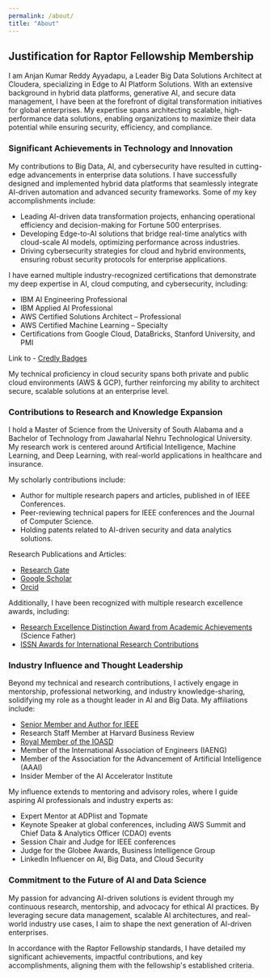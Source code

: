 ```yaml
---
permalink: /about/
title: "About"
---
```


## Justification for Raptor Fellowship Membership

I am Anjan Kumar Reddy Ayyadapu, a Leader Big Data Solutions Architect at Cloudera, specializing in Edge to AI Platform Solutions. With an extensive background in hybrid data platforms, generative AI, and secure data management, I have been at the forefront of digital transformation initiatives for global enterprises. My expertise spans architecting scalable, high-performance data solutions, enabling organizations to maximize their data potential while ensuring security, efficiency, and compliance.

### Significant Achievements in Technology and Innovation

My contributions to Big Data, AI, and cybersecurity have resulted in cutting-edge advancements in enterprise data solutions. I have successfully designed and implemented hybrid data platforms that seamlessly integrate AI-driven automation and advanced security frameworks. 
Some of my key accomplishments include:
-	Leading AI-driven data transformation projects, enhancing operational efficiency and decision-making for Fortune 500 enterprises.
-	Developing Edge-to-AI solutions that bridge real-time analytics with cloud-scale AI models, optimizing performance across industries.
-	Driving cybersecurity strategies for cloud and hybrid environments, ensuring robust security protocols for enterprise applications.

I have earned multiple industry-recognized certifications that demonstrate my deep expertise in AI, cloud computing, and cybersecurity, including:
-	IBM AI Engineering Professional
-	IBM Applied AI Professional
-	AWS Certified Solutions Architect – Professional
-	AWS Certified Machine Learning – Specialty
-	Certifications from Google Cloud, DataBricks, Stanford University, and PMI

Link to - [Credly Badges][Credly Badges]

[Credly Badges]: https://www.credly.com/users/anjan-kumar-ayyadapu.d9f08843

My technical proficiency in cloud security spans both private and public cloud environments (AWS & GCP), further reinforcing my ability to architect secure, scalable solutions at an enterprise level.

### Contributions to Research and Knowledge Expansion

I hold a Master of Science from the University of South Alabama and a Bachelor of Technology from Jawaharlal Nehru Technological University. My research work is centered around Artificial Intelligence, Machine Learning, and Deep Learning, with real-world applications in healthcare and insurance.

My scholarly contributions include:
- Author for multiple research papers and articles, published in of IEEE Conferences.
- Peer-reviewing technical papers for IEEE conferences and the Journal of Computer Science.
-	Holding patents related to AI-driven security and data analytics solutions.

Research Publications and Articles: 
- [Research Gate][Research Gate]
- [Google Scholar][Google Scholar]
- [Orcid][Orcid]

[Research Gate]: https://www.researchgate.net/profile/Anjan-Kumar-Ayyadapu?ev=hdr_xprf
[Google Scholar]: https://scholar.google.com/citations?user=zz_hiRsAAAAJ&hl=en
[Orcid]: https://orcid.org/0009-0008-0907-6382

Additionally, I have been recognized with multiple research excellence awards, including:

- [Research Excellence Distinction Award from Academic Achievements][Research Excellence Distinction Award from Academic Achievements] (Science Father)
- [ISSN Awards for International Research Contributions][ISSN Awards for International Research Contributions]

[Research Excellence Distinction Award from Academic Achievements]: https://academicachievements.org/anjan-kumar-ayyadapu-bigdata-research-excellence-distinction-award-7461/
[ISSN Awards for International Research Contributions]: https://issnawards.com/amo-team/anjan-kumar-reddy-ayyadapu/

### Industry Influence and Thought Leadership

Beyond my technical and research contributions, I actively engage in mentorship, professional networking, and industry knowledge-sharing, solidifying my role as a thought leader in AI and Big Data. My affiliations include:
- [Senior Member and Author for IEEE][Senior Member and Author for IEEE]
-	Research Staff Member at Harvard Business Review
- [Royal Member of the IOASD][Royal Member of the IOASD]
-	Member of the International Association of Engineers (IAENG)
-	Member of the Association for the Advancement of Artificial Intelligence (AAAI)
-	Insider Member of the AI Accelerator Institute

[Senior Member and Author for IEEE]: https://ieeexplore.ieee.org/author/855986007189918
[Royal Member of the IOASD]: https://ioasd.org/royal-fellows/membership-id-frioasd-137-2024


My influence extends to mentoring and advisory roles, where I guide aspiring AI professionals and industry experts as:
-	Expert Mentor at ADPlist and Topmate
-	Keynote Speaker at global conferences, including AWS Summit and Chief Data & Analytics Officer (CDAO) events
-	Session Chair and Judge for IEEE conferences
-	Judge for the Globee Awards, Business Intelligence Group
-	LinkedIn Influencer on AI, Big Data, and Cloud Security

### Commitment to the Future of AI and Data Science

My passion for advancing AI-driven solutions is evident through my continuous research, mentorship, and advocacy for ethical AI practices. By leveraging secure data management, scalable AI architectures, and real-world industry use cases, I aim to shape the next generation of AI-driven enterprises.

In accordance with the Raptor Fellowship standards, I have detailed my significant achievements, impactful contributions, and key accomplishments, aligning them with the fellowship's established criteria.


